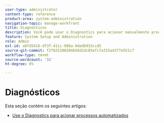 ```yaml
---
user-type: administrator
content-type: reference
product-area: system-administration
navigation-topic: manage-workfront
title: Diagnósticos
description: Você pode usar o Diagnostics para acionar manualmente processos automatizados, como scripts baseados em tempo, recálculos e notificações por email.
feature: System Setup and Administration
role: Admin
exl-id: a87d5416-d73f-411c-988a-9dedb933ccd5
source-git-commit: f2f825280204b56d2dc85efc7a315a4377e551c7
workflow-type: tm+mt
source-wordcount: '31'
ht-degree: 6%

---
```


# Diagnósticos

Esta seção contém os seguintes artigos:

* [Use o Diagnostics para acionar processos automatizados](../../../administration-and-setup/manage-workfront/run-diagnostics/use-diagnostics-to-trigger-automated-processes.md)
